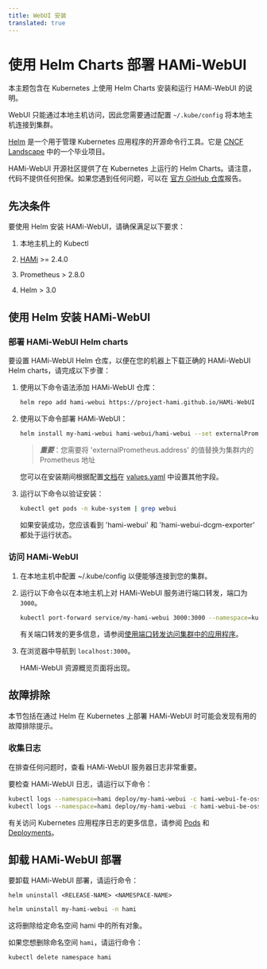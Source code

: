 ```yaml
---
title: WebUI 安装
translated: true
---
```


# 使用 Helm Charts 部署 HAMi-WebUI

本主题包含在 Kubernetes 上使用 Helm Charts 安装和运行 HAMi-WebUI 的说明。

WebUI 只能通过本地主机访问，因此您需要通过配置 `~/.kube/config` 将本地主机连接到集群。

[Helm](https://helm.sh/) 是一个用于管理 Kubernetes 应用程序的开源命令行工具。它是 [CNCF Landscape](https://www.cncf.io/projects/helm/) 中的一个毕业项目。

HAMi-WebUI 开源社区提供了在 Kubernetes 上运行的 Helm Charts。请注意，代码不提供任何担保。如果您遇到任何问题，可以在 [官方 GitHub 仓库](https://github.com/Project-HAMi/HAMi-WebUI/tree/main/charts/hami-webui)报告。

## 先决条件

要使用 Helm 安装 HAMi-WebUI，请确保满足以下要求：

1. 本地主机上的 Kubectl

2. [HAMi](https://github.com/Project-HAMi/HAMi?tab=readme-ov-file#quick-start) >= 2.4.0

3. Prometheus > 2.8.0

4. Helm > 3.0

## 使用 Helm 安装 HAMi-WebUI

### 部署 HAMi-WebUI Helm charts

要设置 HAMi-WebUI Helm 仓库，以便在您的机器上下载正确的 HAMi-WebUI Helm charts，请完成以下步骤：

1. 使用以下命令语法添加 HAMi-WebUI 仓库：

   ```bash
   helm repo add hami-webui https://project-hami.github.io/HAMi-WebUI
   ```

2. 使用以下命令部署 HAMi-WebUI：

   ```bash
   helm install my-hami-webui hami-webui/hami-webui --set externalPrometheus.enabled=true --set externalPrometheus.address="http://prometheus-kube-prometheus-prometheus.monitoring.svc.cluster.local:9090" -n kube-system
   ```

   > _**重要**_：您需要将 'externalPrometheus.address' 的值替换为集群内的 Prometheus 地址

   您可以在安装期间根据配置[文档](https://github.com/Project-HAMi/HAMi-WebUI/blob/main/charts/hami-webui/README.md#values)在 [values.yaml](https://github.com/Project-HAMi/HAMi-WebUI/blob/main/charts/hami-webui/values.yaml) 中设置其他字段。

3. 运行以下命令以验证安装：

   ```bash
   kubectl get pods -n kube-system | grep webui
   ```

   如果安装成功，您应该看到 'hami-webui' 和 'hami-webui-dcgm-exporter' 都处于运行状态。

### 访问 HAMi-WebUI

1. 在本地主机中配置 ~/.kube/config 以便能够连接到您的集群。

2. 运行以下命令以在本地主机上对 HAMi-WebUI 服务进行端口转发，端口为 `3000`。

   ```bash
   kubectl port-forward service/my-hami-webui 3000:3000 --namespace=kube-system
   ```

   有关端口转发的更多信息，请参阅[使用端口转发访问集群中的应用程序](https://kubernetes.io/docs/tasks/access-application-cluster/port-forward-access-application-cluster/)。

3. 在浏览器中导航到 `localhost:3000`。

   HAMi-WebUI 资源概览页面将出现。

## 故障排除

本节包括在通过 Helm 在 Kubernetes 上部署 HAMi-WebUI 时可能会发现有用的故障排除提示。

### 收集日志

在排查任何问题时，查看 HAMi-WebUI 服务器日志非常重要。

要检查 HAMi-WebUI 日志，请运行以下命令：

```bash
kubectl logs --namespace=hami deploy/my-hami-webui -c hami-webui-fe-oss
kubectl logs --namespace=hami deploy/my-hami-webui -c hami-webui-be-oss
```

有关访问 Kubernetes 应用程序日志的更多信息，请参阅 [Pods](https://kubernetes.io/docs/reference/kubectl/cheatsheet/#interacting-with-running-pods) 和 [Deployments](https://kubernetes.io/docs/reference/kubectl/cheatsheet/#interacting-with-deployments-and-services)。

## 卸载 HAMi-WebUI 部署

要卸载 HAMi-WebUI 部署，请运行命令：

`helm uninstall <RELEASE-NAME> <NAMESPACE-NAME>`

```bash
helm uninstall my-hami-webui -n hami
```

这将删除给定命名空间 hami 中的所有对象。

如果您想删除命名空间 `hami`，请运行命令：

```bash
kubectl delete namespace hami
```
